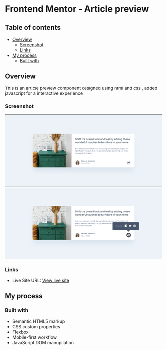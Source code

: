 # Frontend Mentor - Article preview

## Table of contents

- [Overview](#overview)
  - [Screenshot](#screenshot)
  - [Links](#links)
- [My process](#my-process)
  - [Built with](#built-with)

## Overview

This is an article preview component designed using html and css , added javascript for a interactive experience

### Screenshot

![](./images/Screenshot1.png)
![](./images/Screenshot2.png)

### Links

- Live Site URL: [View live site](https://maryam-hytham.github.io/article-preview-component/)

## My process

### Built with

- Semantic HTML5 markup
- CSS custom properties
- Flexbox
- Mobile-first workflow
- JavaScript DOM manupilation
